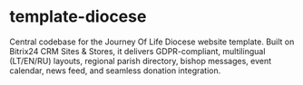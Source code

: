 # template-diocese
Central codebase for the Journey Of Life Diocese website template. Built on Bitrix24 CRM Sites &amp; Stores, it delivers GDPR-compliant, multilingual (LT/EN/RU) layouts, regional parish directory, bishop messages, event calendar, news feed, and seamless donation integration.
